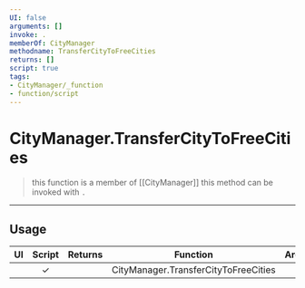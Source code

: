 ```yaml
---
UI: false
arguments: []
invoke: .
memberOf: CityManager
methodname: TransferCityToFreeCities
returns: []
script: true
tags:
- CityManager/_function
- function/script
---
```

# CityManager.TransferCityToFreeCities
> this function is a member of [[CityManager]]
> this method can be invoked with `.`
-----
## Usage
|  UI | Script | Returns | Function | Arguments |
|:---:|:------:|-------:|:--------:|:---------|
| |✓||CityManager.TransferCityToFreeCities||
